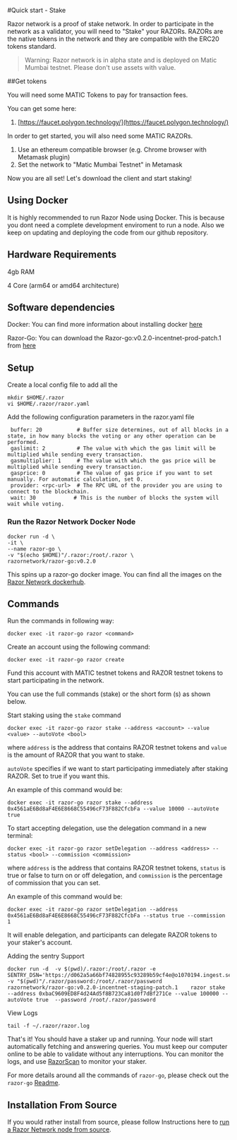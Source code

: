 #Quick start - Stake

Razor network is a proof of stake network. In order to participate in the network as a validator, you will need to "Stake" your RAZORs. RAZORs are the native tokens in the network and they are compatible with the ERC20 tokens standard.

> Warning: Razor network is in alpha state and is deployed on Matic Mumbai testnet. Please don't use assets with value.

##Get tokens

You will need some MATIC Tokens to pay for transaction fees.

You can get some here:

1. [https://faucet.polygon.technology/](https://faucet.polygon.technology/)

In order to get started, you will also need some MATIC RAZORs.

1. Use an ethereum compatible browser (e.g. Chrome browser with Metamask plugin)
2. Set the network to "Matic Mumbai Testnet" in Metamask

Now you are all set! Let's download the client and start staking!

## Using Docker

It is highly recommended to run Razor Node using Docker. This is because you dont need a complete development enviroment to run a node. Also we keep on updating and deploying the code from our github repository. 

## Hardware Requirements

4gb RAM

4 Core (arm64 or amd64 architecture)


## Software dependencies

Docker: You can find more information about installing docker [here](https://docs.docker.com/engine/install/)

Razor-Go: You can download the Razor-go:v0.2.0-incentnet-prod-patch.1 from [here](https://github.com/razor-network/razor-go/releases/tag/v0.2.0-incentnet-prod-patch.1)

## Setup

Create a local config file to add all the 

    mkdir $HOME/.razor
    vi $HOME/.razor/razor.yaml

Add the following configuration parameters in the razor.yaml file

     buffer: 20           # Buffer size determines, out of all blocks in a state, in how many blocks the voting or any other operation can be performed.
     gaslimit: 2          # The value with which the gas limit will be multiplied while sending every transaction.
     gasmultiplier: 1     # The value with which the gas price will be multiplied while sending every transaction.
     gasprice: 0          # The value of gas price if you want to set manually. For automatic calculation, set 0.
     provider: <rpc-url>  # The RPC URL of the provider you are using to connect to the blockchain.
     wait: 30            # This is the number of blocks the system will wait while voting.


### Run the Razor Network Docker Node

    docker run -d \
    -it \
    --name razor-go \
    -v "$(echo $HOME)"/.razor:/root/.razor \
    razornetwork/razor-go:v0.2.0

This spins up a razor-go docker image. You can find all the images on the [Razor Network dockerhub](https://hub.docker.com/u/razornetwork).

## Commands

Run the commands in following way:

    docker exec -it razor-go razor <command>


Create an account using the following command:

    docker exec -it razor-go razor create


Fund this account with MATIC testnet tokens and RAZOR testnet tokens to start participating in the network.

You can use the full commands (stake) or the short form (s) as shown below.


Start staking using the `stake` command

    docker exec -it razor-go razor stake --address <account> --value <value> --autoVote <bool>

where `address` is the address that contains RAZOR testnet tokens and `value` is the amount of RAZOR that you want to stake.

`autoVote` specifies if we want to start participating immediately after staking RAZOR. Set to true if you want this.

An example of this command would be:

    docker exec -it razor-go razor stake --address 0x4561aE6Bd8aF4E6E8668C55496cF73F882CfcbFa --value 10000 --autoVote true
    
To start accepting delegation, use the delegation command in a new terminal:

    docker exec -it razor-go razor setDelegation --address <address> --status <bool> --commission <commission>

where `address` is the address that contains RAZOR testnet tokens, `status` is true or false to turn on or off delegation, and `commission` is the percentage of commission that you can set.

An example of this command would be:

    docker exec -it razor-go razor setDelegation --address 0x4561aE6Bd8aF4E6E8668C55496cF73F882CfcbFa --status true --commission 1

It will enable delegation, and participants can delegate RAZOR tokens to your staker's account.

Adding the sentry Support

    docker run -d  -v $(pwd)/.razor:/root/.razor -e SENTRY_DSN='https://d062a5a66bf74828955c93289b59cf4e@o1070194.ingest.sentry.io/6065829'   -v "$(pwd)"/.razor/password:/root/.razor/password    razornetwork/razor-go:v0.2.0-incentnet-staging-patch.1    razor stake --address 0xbaC9609ED8F4d24Ad5f8B723Ca81d0f7dBf271Ce --value 100000 --autoVote true  --password /root/.razor/password

View Logs 

    tail -f ~/.razor/razor.log

That's it! You should have a staker up and running. Your node will start automatically fetching and answering queries. You must keep our computer online to be able to validate without any interruptions. You can monitor the logs, and use [RazorScan](https://razorscan.io) to monitor your staker. 

For more details around all the commands of `razor-go`, please check out the `razor-go` [Readme](https://github.com/razor-network/razor-go#readme).


## Installation From Source

If you would rather install from source, please follow Instructions here to [run a Razor Network node from source](https://github.com/razor-network/razor-go#building-the-source).